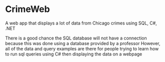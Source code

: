 # CrimeWeb
A web app that displays a lot of data from Chicago crimes using SQL, C#, .NET

There is a good chance the SQL database will not have a connection because this was done using a database provided by a professor
However, all of the data and query examples are there for people trying to learn how to run sql queries using C# then displaying
the data on a webpage
